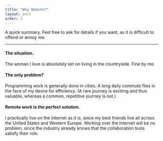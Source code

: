 ```yaml
---
title: "Why Remote?"
layout: post
order: 2
---
```


A quick summary. Feel free to ask for details if you want, as it is difficult to offend or annoy me.

----

#### The situation.

The woman I love is absolutely set on living in the countryside. Fine by me.

#### The only problem?

Programming work is generally done in cities. A long daily commute flies in the face of my desire for efficiency. (A rare journey is exciting and thus valuable, whereas a common, repetitive journey is not.)

#### Remote work is the perfect solution.

I practically live on the Internet as it is, since my best friends live all across the United States and Western Europe. Working over the Internet will be no problem, since the industry already knows that the collaboration tools satisfy their role.
